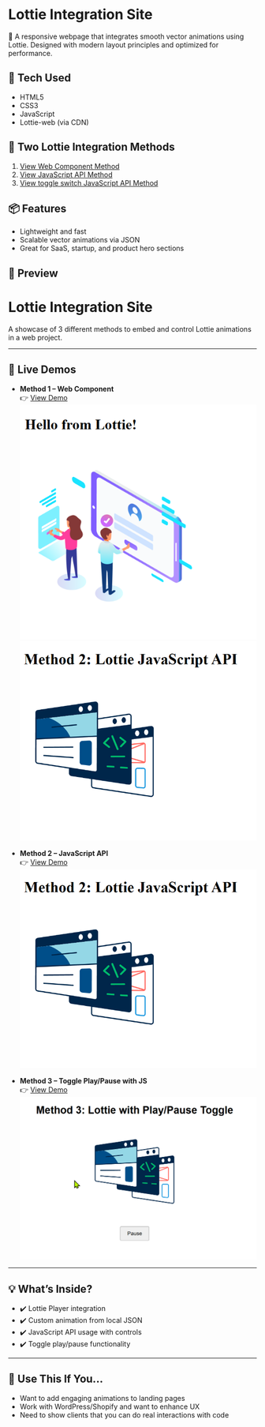 # Lottie Integration Site

🎨 A responsive webpage that integrates smooth vector animations using Lottie. Designed with modern layout principles and optimized for performance.

## 🔧 Tech Used
- HTML5
- CSS3
- JavaScript
- Lottie-web (via CDN)

## 🧩 Two Lottie Integration Methods

1. [View Web Component Method](https://itz-akhilesh.github.io/lottie-integration-site/)
2. [View JavaScript API Method](https://itz-akhilesh.github.io/lottie-integration-site/method-2-js-api.html)
3. [View toggle switch JavaScript API Method](https://itz-akhilesh.github.io/lottie-integration-site/method-3-toggle.html)


## 📦 Features
- Lightweight and fast
- Scalable vector animations via JSON
- Great for SaaS, startup, and product hero sections

## 📸 Preview
# Lottie Integration Site

A showcase of 3 different methods to embed and control Lottie animations in a web project.

---

## 🔗 Live Demos

- **Method 1 – Web Component**  
  👉 [View Demo](https://itz-akhilesh.github.io/lottie-integration-site/index.html)  
  ![Method 1 Screenshot](assets/screenshot-method-1.png)
![Method 2 Screenshot](assets/screenshot-method-2.png)


- **Method 2 – JavaScript API**  
  👉 [View Demo](https://itz-akhilesh.github.io/lottie-integration-site/method-2-js-api.html)  
  ![Method 2 Screenshot](assets/screenshot-method-2.png)

- **Method 3 – Toggle Play/Pause with JS**  
  👉 [View Demo](https://itz-akhilesh.github.io/lottie-integration-site/method-3-toggle.html)  
  ![Method 3 Screenshot](assets/screenshot-method-3.png)

---

## 💡 What’s Inside?

- ✔️ Lottie Player integration
- ✔️ Custom animation from local JSON
- ✔️ JavaScript API usage with controls
- ✔️ Toggle play/pause functionality

---

## 📌 Use This If You...

- Want to add engaging animations to landing pages
- Work with WordPress/Shopify and want to enhance UX
- Need to show clients that you can do real interactions with code


```md
